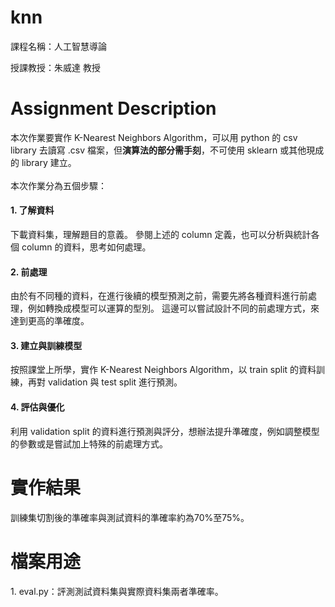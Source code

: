 # knn
<p>課程名稱：人工智慧導論</p>
<p>授課教授：朱威達 教授</p>

# Assignment Description
本次作業要實作 K-Nearest Neighbors Algorithm，可以用 python 的 csv library 去讀寫 .csv 檔案，但<b>演算法的部分需手刻</b>，不可使用 sklearn 或其他現成的 library 建立。<br>
<br>
本次作業分為五個步驟：<br>
<h4>1. 了解資料</h4>
下載資料集，理解題目的意義。
參閱上述的 column 定義，也可以分析與統計各個 column 的資料，思考如何處理。
<h4>2. 前處理</h4>
由於有不同種的資料，在進行後續的模型預測之前，需要先將各種資料進行前處理，例如轉換成模型可以運算的型別。
這邊可以嘗試設計不同的前處理方式，來達到更高的準確度。
<h4>3. 建立與訓練模型</h4>
按照課堂上所學，實作 K-Nearest Neighbors Algorithm，以 train split 的資料訓練，再對 validation 與 test split 進行預測。
<h4>4. 評估與優化</h4>
利用 validation split 的資料進行預測與評分，想辦法提升準確度，例如調整模型的參數或是嘗試加上特殊的前處理方式。

# 實作結果
<p>訓練集切割後的準確率與測試資料的準確率約為70%至75%。</p>

# 檔案用途
<p>1. eval.py：評測測試資料集與實際資料集兩者準確率。</p>
